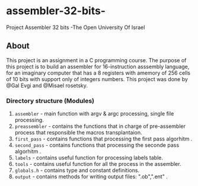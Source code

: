 # assembler-32-bits-
Project Assembler 32 bits -The Open University Of Israel


## About
This project is an assignment in a C programming course. The purpose of this project is to build an assembler for 16-instruction asssembly language, for an imaginary computer that has a 8 registers with amemory of 256 cells of 10 bits with support only of integers numbers.
This project was done by @Gal Evgi and @Misael rosetsky.

### Directory structure (Modules)
1. `assembler` - main function with argv & argc processing, single file processing.
2. `preassembler` - contains the functions that in charge of pre-assembler process that responsible the macros transplantaion.
3. `first_pass` - contains functions that processing the first pass algorhitm .
4. `second_pass` - contains functions that processing the seconde pass algorhitm .
5. `labels` - contains useful function for processing labels table.
6. `tools` - contains useful function for all the process in the assembler.
7. `globals.h` - contains type and constant definitions.
8. `output` -  contains methods for writing output files: ".ob",".ent" .

